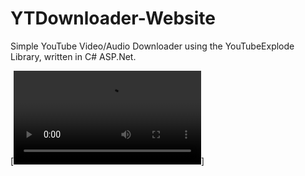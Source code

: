 # YTDownloader-Website
Simple YouTube Video/Audio Downloader using the YouTubeExplode Library, written in C# ASP.Net.

[![Watch the video](https://r2.e-z.host/73b83a6e-5101-4059-9426-8abb720d5508/ncyl4kwb.mp4)]
